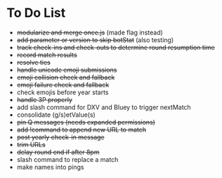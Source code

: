 # To Do List
- ~~modularize and merge once.js~~ (made flag instead)
- ~~add parameter or version to skip botStat~~ (also testing)
- ~~track check-ins and check-outs to determine round resumption time~~
- ~~record match results~~
- ~~resolve ties~~
- ~~handle unicode emoji submissions~~
- ~~emoji collision check and fallback~~
- ~~emoji failure check and fallback~~
- check emojis before year starts
- ~~handle 3P properly~~
- add slash command for DXV and Bluey to trigger nextMatch
- consolidate (g/s)etValue(s)
- ~~pin Q messages (needs expanded permissions)~~
- ~~add !command to append new URL to match~~
- ~~post yearly check-in message~~
- ~~trim URLs~~
- ~~delay round end if after 8pm~~
- slash command to replace a match
- make names into pings

